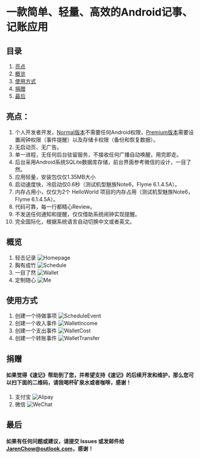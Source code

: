 # 一款简单、轻量、高效的Android记事、记账应用

## 目录
1. [亮点](#亮点)
2. [概览](#概览)
3. [使用方式](#使用方式)
4. [捐赠](#捐赠)
5. [最后](#最后)

## 亮点：
1. 个人开发者开发，[Normal版本](./apk/QuickNotesNormal.apk)不需要任何Android权限，[Premium版本](./apk/QuickNotesPremium.apk)需要设置闹钟权限（事件提醒）以及存储卡权限（备份和恢复数据）。
2. 无启动页、无广告。
3. 单一进程，无任何后台驻留服务，不接收任何广播自动唤醒，用完即走。
4. 后台采用Android系统SQLite数据库存储，前台界面参考微信的设计，一目了然。
5. 应用轻量，安装包仅仅1.35MB大小
6. 启动速度快，冷启动仅0.6秒（测试机型魅族Note6，Flyme 6.1.4.5A）。
7. 内存占用小，仅仅为2个 HelloWorld 项目的内存占用（测试机型魅族Note6，Flyme 6.1.4.5A）。
8. 代码可靠，每一行都精心Review。
9. 不发送任何通知和提醒，仅仅借助系统闹钟实现提醒。
10. 完全国际化，根据系统语言自动切换中文或者英文。

## 概览
1. 轻击记录
![Homepage](./png/homepage.png "Homepage")
2. 胸有成竹
![Schedule](./png/schedule.png "Schedule")
3. 一目了然
![Wallet](./png/wallet.png "Wallet")
4. 定制随心
![Me](./png/me.png "Me")

## 使用方式
1. 创建一个待做事项
![ScheduleEvent](./gif/ScheduleEvent.gif "ScheduleEvent")
2. 创建一个收入事件
![WalletIncome](./gif/WalletIncome.gif "WalletIncome")
3. 创建一个支出事件
![WalletCost](./gif/WalletCost.gif "WalletCost")
4. 创建一个转账事件
![WalletTransfer](./gif/WalletTransfer.gif "WalletTransfer")

## 捐赠
#### 如果觉得《速记》帮助到了您，并希望支持《速记》的后续开发和维护，那么您可以扫下面的二维码，请我喝杯矿泉水或者咖啡，感谢！
1. 支付宝
![Alipay](./png/alipay.png "Alipay")
2. 微信
![WeChat](./png/wechat.png "WeChat")

## 最后
#### 如果有任何问题或建议，请提交 Issues 或发邮件给 JarenChow@outlook.com，感谢！
